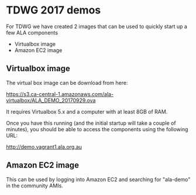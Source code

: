 # TDWG 2017 demos

For TDWG we have created 2 images that can be used to quickly start up a few ALA components

* Virtualbox image
* Amazon EC2 image

## Virtualbox image

The virtual box image can be download from here:

https://s3.ca-central-1.amazonaws.com/ala-virtualbox/ALA_DEMO_20170929.ova

It requires Virtualbox 5.x and a computer with at least 8GB of RAM.

Once you have this running (and the initial startup will take a couple of minutes), you should be able to access the components using the following URL:

http://demo.vagrant1.ala.org.au

## Amazon EC2 image

This can be used by logging into Amazon EC2 and searching for "ala-demo" in the community AMIs.



